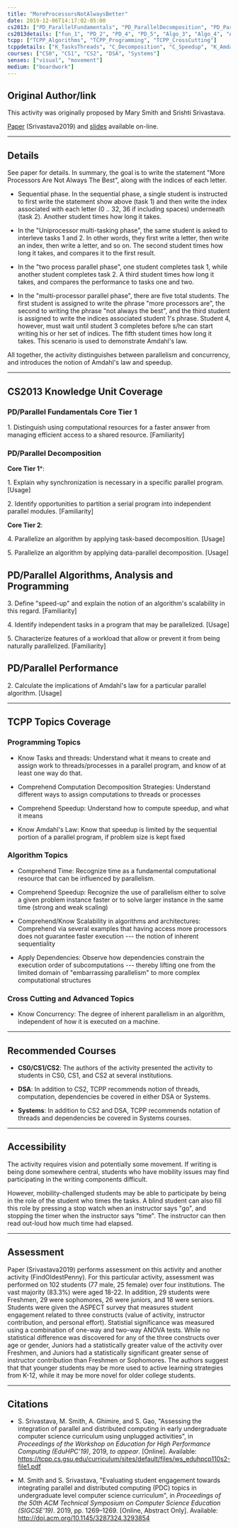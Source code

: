 ```yaml
---
title: "MoreProcessorsNotAlwaysBetter"
date: 2019-12-06T14:17:02-05:00
cs2013: ["PD_ParallelFundamentals", "PD_ParallelDecomposition", "PD_ParallelAlgorithms", "PD_ParallelPerformance"]
cs2013details: ["fun_1", "PD_2", "PD_4", "PD_5", "Algo_3", "Algo_4", "Algo_5", "Perf_2"]
tcpp: ["TCPP_Algorithms", "TCPP_Programming", "TCPP_CrossCutting"]
tcppdetails: ["K_TasksThreads", "C_Decomposition", "C_Speedup", "K_Amdahl", "C_Time", "C_Scaling", "CK_Scalability", "A_Dependencies", "K_Concurrency"]
courses: ["CS0", "CS1", "CS2", "DSA", "Systems"]
senses: ["visual", "movement"]
medium: ["boardwork"]
---
```


## Original Author/link

This activity was originally proposed by Mary Smith and Srishti Srivastava. 

[Paper](https://tcpp.cs.gsu.edu/curriculum/sites/default/files/ws_eduhpcp110s2-file1.pdf) (Srivastava2019) and [slides](https://tcpp.cs.gsu.edu/curriculum/sites/default/files/Srishti_Mary_EduHPC_SC2019_Presentation.pdf) 
available on-line.

---

## Details

See paper for details. In summary, the goal is to write the statement 
"More Processors Are Not Always The Best", along with the indices of each letter. 

* Sequential phase. In the sequential phase, a single student is instructed 
  to first write the statement show above (task 1) and then write the index 
  associated with each letter (0 .. 32, 36 if including spaces) underneath (task 2). 
  Another student times how long it takes.

* In the "Uniprocessor multi-tasking phase", the same student is asked to 
  interleve tasks 1 and 2. In other words, they first write a letter, then 
  write an index, then write a letter, and so on. The second student times how 
  long it takes, and compares it to the first result. 

* In the "two process parallel phase", one student completes task 1, while 
  another student completes task 2. A third student times how long it takes, 
  and compares the performance to tasks one and two. 

* In the "multi-processor parallel phase", there are five total students. 
  The first student is assigned to write the phrase "more processors are", 
  the second to writing the phrase "not always the best", and the third 
  student is assigned to write the indices associated student 1's phrase. 
  Student 4, however, must wait until student 3 completes before s/he can 
  start writing his or her set of indices. The fifth student times how 
  long it takes. This scenario is used to demonstrate Amdahl's law.


All together, the activity distinguishes between parallelism and concurrency, 
and introduces the notion of Amdahl's law and speedup.


---
## CS2013 Knowledge Unit Coverage

### PD/Parallel Fundamentals Core Tier 1

1\. Distinguish using computational resources for a faster answer from managing efficient access to a shared resource. [Familiarity]	


### PD/Parallel Decomposition

**Core Tier 1***:

1\. Explain why synchronization is necessary in a specific parallel program. [Usage]

2\. Identify opportunities to partition a serial program into independent parallel modules. [Familiarity]

**Core Tier 2**:

4\. Parallelize an algorithm by applying task-based decomposition. [Usage]

5\. Parallelize an algorithm by applying data-parallel decomposition. [Usage]

## PD/Parallel Algorithms, Analysis and Programming

3\. Define "speed-up" and explain the notion of an algorithm's scalability in this regard. [Familiarity]

4\. Identify independent tasks in a program that may be parallelized. [Usage]

5\. Characterize features of a workload that allow or prevent it from being naturally parallelized. [Familiarity]

## PD/Parallel Performance

2\. Calculate the implications of Amdahl's law for a particular parallel algorithm. [Usage]	

---

## TCPP Topics Coverage

### Programming Topics 

* Know Tasks and threads: Understand what it means to create and assign work to threads/processes in a parallel program, and know of at least one way do that.

* Comprehend Computation Decomposition Strategies: Understand different ways to assign computations to threads or processes

* Comprehend Speedup: Understand how to compute speedup, and what it means

* Know Amdahl's Law: Know that speedup is limited by the sequential portion of a parallel program, if problem size is kept fixed


### Algorithm Topics 

* Comprehend Time: Recognize time as a fundamental computational resource that can be influenced by parallelism.

* Comprehend Speedup: Recognize the use of parallelism either to solve a given problem instance faster or to solve larger instance in the same time (strong and weak scaling)

* Comprehend/Know Scalability in algorithms and architectures: Comprehend via several examples that having access more processors does not guarantee faster execution --- the notion of inherent sequentiality

* Apply Dependencies: Observe how dependencies constrain the execution order of subcomputations --- thereby lifting one from the limited domain of "embarrassing parallelism" to more complex computational structures

### Cross Cutting and Advanced Topics 

* Know Concurrency: The degree of inherent parallelism in an algorithm, independent of how it is executed on a machine.



---

## Recommended Courses

* **CS0/CS1/CS2**: The authors of the activity presented the activity to
  students in CS0, CS1, and CS2 at several institutions.

* **DSA**: In addition to CS2, TCPP recommends notion of threads, computation,
   dependencies be covered in either DSA or Systems. 

* **Systems**: In addition to CS2 and DSA, TCPP recommends notation of threads 
   and dependencies be covered in Systems courses.

---

## Accessibility

The activity requires vision and potentially some movement. If writing is 
being done somewhere central, students who have mobility issues may find 
participating in the writing components difficult. 

However, mobility-challenged students may be able to participate by being 
in the role of the student who times the tasks.  A blind student can also 
fill this role by pressing a stop watch when an instructor says "go", and 
stopping the timer when the instructor says "time". The instructor can then 
read out-loud how much time had elapsed.

---


## Assessment 

Paper (Srivastava2019) performs assessment on this activity and another 
activity (FindOldestPenny). For this particular activity, 
assessment was performed on 102 students (77 male, 25 female) over four 
institutions. The vast majority (83.3%) were aged 18-22. In addition, 
29 students were Freshmen, 29 were sophomores, 26 were juniors, and 18 
were seniors. Students were given the ASPECT survey that measures student 
engagement related to three constructs (value of activity, instructor 
contribution, and personal effort). Statistial significance was measured 
using a combination of one-way and two-way ANOVA tests. While no statistical 
difference was discovered for any of the three constructs over age or gender, 
Juniors had a statistically greater value of the activity over Freshmen, and
Juniors had a statistically significant greater sense of instructor 
contribution than Freshmen or Sophomores. The authors suggest that 
that younger students may be more used to active learning strategies
from K-12, while it may be more novel for older college students.

---

## Citations

* S. Srivastava, M. Smith, A. Ghimire, and S. Gao, "Assessing the integration of
  parallel and distributed computing in early undergraduate computer science
  curriculum using unplugged activities", in _Proceedings of the Workshop on
  Education for High Performance Computing (EduHPC'19)_, 2019, _to appear_.
  [Online]. Available: https://tcpp.cs.gsu.edu/curriculum/sites/default/files/ws_eduhpcp110s2-file1.pdf

* M. Smith and S. Srivastava, "Evaluating student engagement towards 
  integrating parallel and distributed computing (PDC) topics in undergraduate 
  level computer science curriculum", in _Proceedings of the 50th ACM 
  Technical Symposium on Computer Science Education (SIGCSE'19)_. 2019, 
  pp. 1269–1269. [Online, Abstract Only]. Available: http://doi.acm.org/10.1145/3287324.3293854



